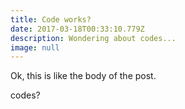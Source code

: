 ```yaml
---
title: Code works?
date: 2017-03-18T00:33:10.779Z
description: Wondering about codes...
image: null
---
```


Ok, this is like the body of the post.

codes?